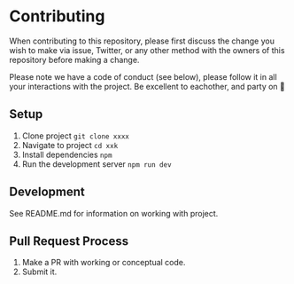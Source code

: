 # Contributing

When contributing to this repository, please first discuss the change you wish to make via issue,
Twitter, or any other method with the owners of this repository before making a change.

Please note we have a code of conduct (see below), please follow it in all your interactions with the project. Be excellent to eachother, and party on 🤘

## Setup

1. Clone project `git clone xxxx`
1. Navigate to project `cd xxk`
1. Install dependencies `npm`
1. Run the development server `npm run dev`

## Development

See README.md for information on working with project.

## Pull Request Process

1. Make a PR with working or conceptual code.
1. Submit it.

